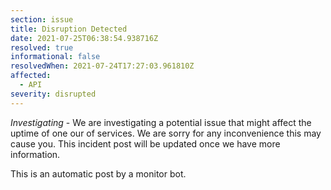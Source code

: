 ```yaml
---
section: issue
title: Disruption Detected
date: 2021-07-25T06:38:54.938716Z
resolved: true
informational: false
resolvedWhen: 2021-07-24T17:27:03.961810Z
affected:
  - API
severity: disrupted
---
```

*Investigating* - We are investigating a potential issue that might affect the uptime of one our of services. We are sorry for any inconvenience this may cause you. This incident post will be updated once we have more information.

This is an automatic post by a monitor bot.
        